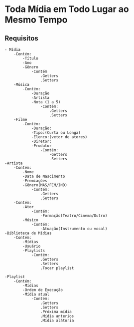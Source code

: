 # Toda Mídia em Todo Lugar ao Mesmo Tempo

## Requisitos


    - Mídia
        -Contém:
            -Título
            -Ano
            -Gênero
                -Contém
                    .Getters 
                    .Setters
        -Música
            -Contém:
                -Duração
                -Artista
                -Nota (1 a 5)
                    -Contém:
                        .Getters 
                        .Setters
        -Filme
            -Contém:
                -Duração:
                -Tipo:(Curta ou Longa)
                -Elenco:(vetor de atores)
                -Diretor:
                -Produtor
                    -Contém:
                        -Getters
                        -Setters
    -Artista
        -Contém:
            -Nome
            -Data de Nascimento
            -Premiações
            -Gênero(MAS/FEM/IND)
                -Contém:
                    .Getters
                    .Setters
        -Contém:
            -Ator
                -Contém:
                    -Formação(Teatro/Cinema/Outro)
            -Músico
                -Contém:
                    -Atuação(Instrumento ou vocal)
    -Biblioteca de Mídias
        -Contém:
            -Mídias
            -Usuário
            -Playlists
                -Contém:
                    .Getters
                    .Setters
                    .Tocar playlist

    -Playlist
        -Contém:
            -Mídias
            -Ordem de Execução
            -Mídia atual
                -Contém:
                    .Getters
                    .Setters
                    .Próxima mídia
                    .Mídia anterios
                    .Mídia alátoria



    
